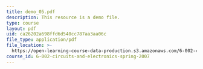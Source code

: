 ```yaml
---
title: demo_05.pdf
description: This resource is a demo file.
type: course
layout: pdf
uid: ca26202a698ffd6d540cc787aa3aa06c
file_type: application/pdf
file_location: >-
  https://open-learning-course-data-production.s3.amazonaws.com/6-002-circuits-and-electronics-spring-2007/ca26202a698ffd6d540cc787aa3aa06c_demo_05.pdf
course_id: 6-002-circuits-and-electronics-spring-2007
---
```

